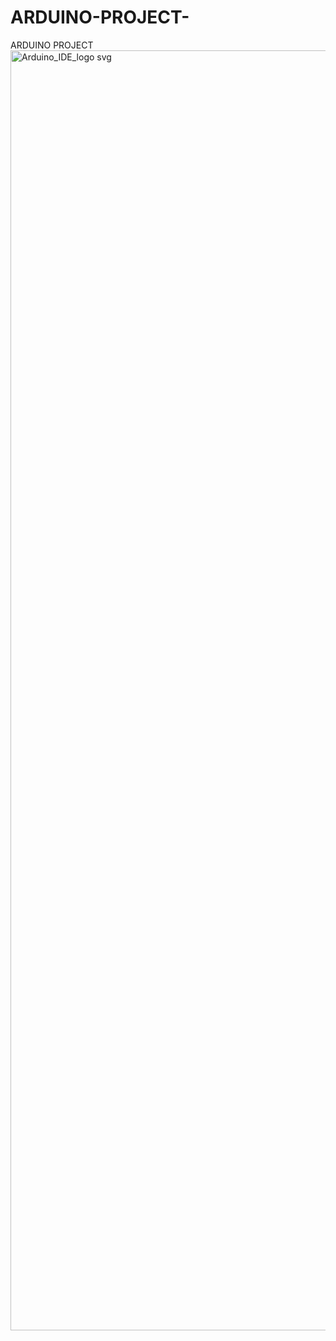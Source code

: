 # ARDUINO-PROJECT-
ARDUINO PROJECT 
<img width="2048" height="2048" alt="Arduino_IDE_logo svg" src="https://github.com/user-attachments/assets/9341c953-88de-4436-9aed-7e0d8ed3b737" />
